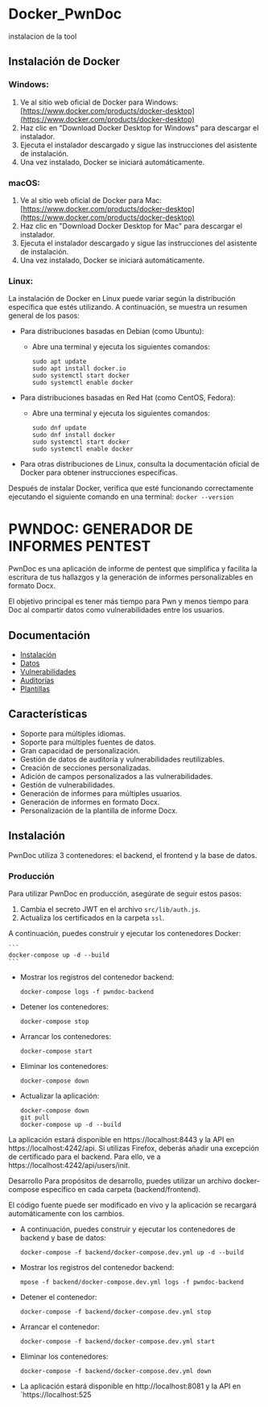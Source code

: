 # Docker_PwnDoc
instalacion de la tool

## Instalación de Docker

### Windows:

1. Ve al sitio web oficial de Docker para Windows: [https://www.docker.com/products/docker-desktop](https://www.docker.com/products/docker-desktop)
2. Haz clic en "Download Docker Desktop for Windows" para descargar el instalador.
3. Ejecuta el instalador descargado y sigue las instrucciones del asistente de instalación.
4. Una vez instalado, Docker se iniciará automáticamente.

### macOS:

1. Ve al sitio web oficial de Docker para Mac: [https://www.docker.com/products/docker-desktop](https://www.docker.com/products/docker-desktop)
2. Haz clic en "Download Docker Desktop for Mac" para descargar el instalador.
3. Ejecuta el instalador descargado y sigue las instrucciones del asistente de instalación.
4. Una vez instalado, Docker se iniciará automáticamente.

### Linux:

La instalación de Docker en Linux puede variar según la distribución específica que estés utilizando. A continuación, se muestra un resumen general de los pasos:

- Para distribuciones basadas en Debian (como Ubuntu):
  - Abre una terminal y ejecuta los siguientes comandos:
    ```
    sudo apt update
    sudo apt install docker.io
    sudo systemctl start docker
    sudo systemctl enable docker
    ```

- Para distribuciones basadas en Red Hat (como CentOS, Fedora):
  - Abre una terminal y ejecuta los siguientes comandos:
    ```
    sudo dnf update
    sudo dnf install docker
    sudo systemctl start docker
    sudo systemctl enable docker
    ```

- Para otras distribuciones de Linux, consulta la documentación oficial de Docker para obtener instrucciones específicas.

Después de instalar Docker, verifica que esté funcionando correctamente ejecutando el siguiente comando en una terminal:
    ```
    docker --version
    ```

# PWNDOC: GENERADOR DE INFORMES PENTEST

PwnDoc es una aplicación de informe de pentest que simplifica y facilita la escritura de tus hallazgos y la generación de informes personalizables en formato Docx.

El objetivo principal es tener más tiempo para Pwn y menos tiempo para Doc al compartir datos como vulnerabilidades entre los usuarios.

## Documentación

- [Instalación](#instalación)
- [Datos](#datos)
- [Vulnerabilidades](#vulnerabilidades)
- [Auditorías](#auditorías)
- [Plantillas](#plantillas)

## Características

- Soporte para múltiples idiomas.
- Soporte para múltiples fuentes de datos.
- Gran capacidad de personalización.
- Gestión de datos de auditoría y vulnerabilidades reutilizables.
- Creación de secciones personalizadas.
- Adición de campos personalizados a las vulnerabilidades.
- Gestión de vulnerabilidades.
- Generación de informes para múltiples usuarios.
- Generación de informes en formato Docx.
- Personalización de la plantilla de informe Docx.

## Instalación

PwnDoc utiliza 3 contenedores: el backend, el frontend y la base de datos.

### Producción

Para utilizar PwnDoc en producción, asegúrate de seguir estos pasos:

1. Cambia el secreto JWT en el archivo `src/lib/auth.js`.
2. Actualiza los certificados en la carpeta `ssl`.

A continuación, puedes construir y ejecutar los contenedores Docker:

    ```
    docker-compose up -d --build
    ```

- Mostrar los registros del contenedor backend:
    ```
    docker-compose logs -f pwndoc-backend
    ```
- Detener los contenedores:
    ```
    docker-compose stop
    ```
- Arrancar los contenedores:
    ```
    docker-compose start
    ```
- Eliminar los contenedores:
    ```
    docker-compose down
    ```
- Actualizar la aplicación:
    ```
    docker-compose down
    git pull
    docker-compose up -d --build
    ```
La aplicación estará disponible en https://localhost:8443 y la API en https://localhost:4242/api. Si utilizas Firefox, deberás añadir una excepción de certificado para el backend. Para ello, ve a https://localhost:4242/api/users/init.

Desarrollo
Para propósitos de desarrollo, puedes utilizar un archivo docker-compose específico en cada carpeta (backend/frontend).

El código fuente puede ser modificado en vivo y la aplicación se recargará automáticamente con los cambios.

- A continuación, puedes construir y ejecutar los contenedores de backend y base de datos:
    ```
    docker-compose -f backend/docker-compose.dev.yml up -d --build
    ```
- Mostrar los registros del contenedor backend:
    ```
    mpose -f backend/docker-compose.dev.yml logs -f pwndoc-backend
    ```
- Detener el contenedor:
    ```
    docker-compose -f backend/docker-compose.dev.yml stop
    ```
- Arrancar el contenedor:
    ```
    docker-compose -f backend/docker-compose.dev.yml start
    ```
- Eliminar los contenedores:
    ```
    docker-compose -f backend/docker-compose.dev.yml down
    ```
- La aplicación estará disponible en http://localhost:8081 y la API en `https://localhost:525
